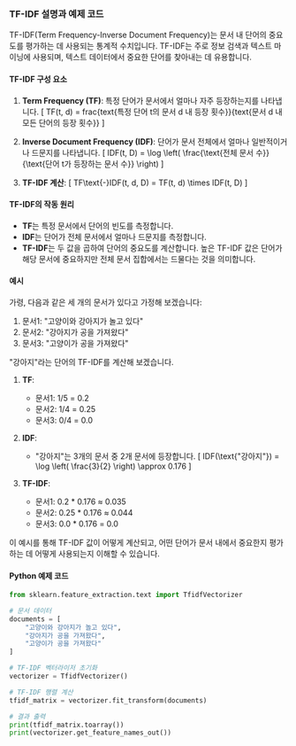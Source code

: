 ### TF-IDF 설명과 예제 코드

TF-IDF(Term Frequency-Inverse Document Frequency)는 문서 내 단어의 중요도를 평가하는 데 사용되는 통계적 수치입니다. TF-IDF는 주로 정보 검색과 텍스트 마이닝에 사용되며, 텍스트 데이터에서 중요한 단어를 찾아내는 데 유용합니다.

#### TF-IDF 구성 요소

1. **Term Frequency (TF)**: 특정 단어가 문서에서 얼마나 자주 등장하는지를 나타냅니다.
   [
   TF(t, d) = frac{text{특정 단어 t의 문서 d 내 등장 횟수}}{text{문서 d 내 모든 단어의 등장 횟수}}
   ]

2. **Inverse Document Frequency (IDF)**: 단어가 문서 전체에서 얼마나 일반적이거나 드문지를 나타냅니다.
   [
   IDF(t, D) = \log \left( \frac{\text{전체 문서 수}}{\text{단어 t가 등장하는 문서 수}} \right)
   ]

3. **TF-IDF 계산**:
   \[
   TF\text{-}IDF(t, d, D) = TF(t, d) \times IDF(t, D)
   \]

#### TF-IDF의 작동 원리

- **TF**는 특정 문서에서 단어의 빈도를 측정합니다.
- **IDF**는 단어가 전체 문서에서 얼마나 드문지를 측정합니다.
- **TF-IDF**는 두 값을 곱하여 단어의 중요도를 계산합니다. 높은 TF-IDF 값은 단어가 해당 문서에 중요하지만 전체 문서 집합에서는 드물다는 것을 의미합니다.

#### 예시

가령, 다음과 같은 세 개의 문서가 있다고 가정해 보겠습니다:

1. 문서1: "고양이와 강아지가 놀고 있다"
2. 문서2: "강아지가 공을 가져왔다"
3. 문서3: "고양이가 공을 가져왔다"

"강아지"라는 단어의 TF-IDF를 계산해 보겠습니다.

1. **TF**:
   - 문서1: 1/5 = 0.2
   - 문서2: 1/4 = 0.25
   - 문서3: 0/4 = 0.0

2. **IDF**:
   - "강아지"는 3개의 문서 중 2개 문서에 등장합니다.
   [
   IDF(\text{"강아지"}) = \log \left( \frac{3}{2} \right) \approx 0.176
   ]

3. **TF-IDF**:
   - 문서1: 0.2 * 0.176 ≈ 0.035
   - 문서2: 0.25 * 0.176 ≈ 0.044
   - 문서3: 0.0 * 0.176 = 0.0

이 예시를 통해 TF-IDF 값이 어떻게 계산되고, 어떤 단어가 문서 내에서 중요한지 평가하는 데 어떻게 사용되는지 이해할 수 있습니다.

#### Python 예제 코드

```python
from sklearn.feature_extraction.text import TfidfVectorizer

# 문서 데이터
documents = [
    "고양이와 강아지가 놀고 있다",
    "강아지가 공을 가져왔다",
    "고양이가 공을 가져왔다"
]

# TF-IDF 벡터라이저 초기화
vectorizer = TfidfVectorizer()

# TF-IDF 행렬 계산
tfidf_matrix = vectorizer.fit_transform(documents)

# 결과 출력
print(tfidf_matrix.toarray())
print(vectorizer.get_feature_names_out())
